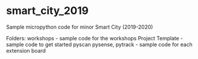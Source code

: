 # smart_city_2019
Sample micropython code for minor Smart City (2019-2020)

Folders:
workshops - sample code for the workshops
Project Template - sample code to get started
pyscan pysense, pytrack - sample code for each extension board
